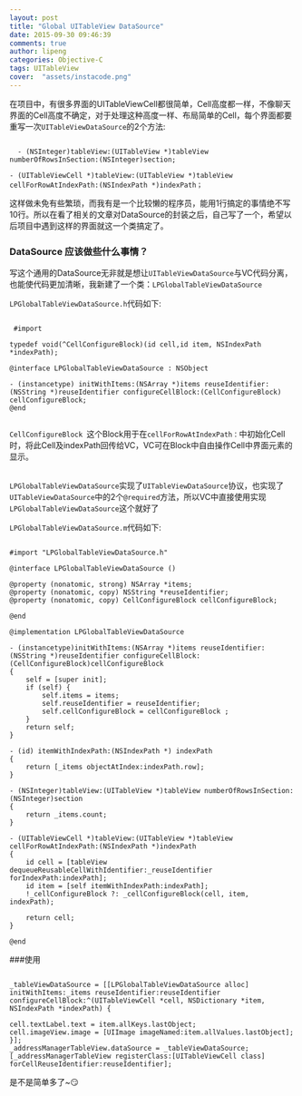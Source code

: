 ```yaml
---
layout: post
title: "Global UITableView DataSource"
date: 2015-09-30 09:46:39
comments: true
author: lipeng
categories: Objective-C
tags: UITableView
cover:  "assets/instacode.png"
---
```


在项目中，有很多界面的UITableViewCell都很简单，Cell高度都一样，不像聊天界面的Cell高度不确定，对于处理这种高度一样、布局简单的Cell，每个界面都要重写一次`UITableViewDataSource`的2个方法:
 
<pre><code class="hljs objectivew-c">    
  - (NSInteger)tableView:(UITableView *)tableView numberOfRowsInSection:(NSInteger)section;

- (UITableViewCell *)tableView:(UITableView *)tableView cellForRowAtIndexPath:(NSIndexPath *)indexPath； 
</code></pre>

这样做未免有些繁琐，而我有是一个比较懒的程序员，能用1行搞定的事情绝不写10行。所以在看了相关的文章对DataSource的封装之后，自己写了一个，希望以后项目中遇到这样的界面就这一个类搞定了。

### DataSource 应该做些什么事情？

写这个通用的DataSource无非就是想让`UITableViewDataSource`与VC代码分离，也能使代码更加清晰，我新建了一个类：`LPGlobalTableViewDataSource`

 `LPGlobalTableViewDataSource.h`代码如下:
 
<pre><code class="hljs objectivew-c">
 #import <Foundation/Foundation.h>

typedef void(^CellConfigureBlock)(id cell,id item, NSIndexPath *indexPath);

@interface LPGlobalTableViewDataSource : NSObject<UITableViewDataSource>

- (instancetype) initWithItems:(NSArray *)items reuseIdentifier:(NSString *)reuseIdentifier configureCellBlock:(CellConfigureBlock) cellConfigureBlock;
@end
 </code></pre>

  `CellConfigureBlock `这个Block用于在`cellForRowAtIndexPath：`中初始化Cell时，将此Cell及indexPath回传给VC，VC可在Block中自由操作Cell中界面元素的显示。
  <br><br>
  
  `LPGlobalTableViewDataSource`实现了`UITableViewDataSource`协议，也实现了`UITableViewDataSource`中的2个`@required`方法，所以VC中直接使用实现`LPGlobalTableViewDataSource`这个就好了
  
  
 `LPGlobalTableViewDataSource.m`代码如下:
  
<pre><code class="hljs objectivew-c">
#import "LPGlobalTableViewDataSource.h"

@interface LPGlobalTableViewDataSource ()

@property (nonatomic, strong) NSArray *items;
@property (nonatomic, copy) NSString *reuseIdentifier;
@property (nonatomic, copy) CellConfigureBlock cellConfigureBlock;

@end

@implementation LPGlobalTableViewDataSource

- (instancetype)initWithItems:(NSArray *)items reuseIdentifier:(NSString *)reuseIdentifier configureCellBlock:(CellConfigureBlock)cellConfigureBlock
{
    self = [super init];
    if (self) {
        self.items = items;
        self.reuseIdentifier = reuseIdentifier;
        self.cellConfigureBlock = cellConfigureBlock ;
    }
    return self;
}

- (id) itemWithIndexPath:(NSIndexPath *) indexPath
{
    return [_items objectAtIndex:indexPath.row];
}

- (NSInteger)tableView:(UITableView *)tableView numberOfRowsInSection:(NSInteger)section
{
    return _items.count;
}

- (UITableViewCell *)tableView:(UITableView *)tableView cellForRowAtIndexPath:(NSIndexPath *)indexPath
{
    id cell = [tableView dequeueReusableCellWithIdentifier:_reuseIdentifier forIndexPath:indexPath];
    id item = [self itemWithIndexPath:indexPath];
    !_cellConfigureBlock ?: _cellConfigureBlock(cell, item, indexPath);
    
    return cell;
}

@end
</code></pre>

###使用

<pre><code class="hljs Objective C">
_tableViewDataSource = [[LPGlobalTableViewDataSource alloc] initWithItems:_items reuseIdentifier:reuseIdentifier configureCellBlock:^(UITableViewCell *cell, NSDictionary *item, NSIndexPath *indexPath) {
        
cell.textLabel.text = item.allKeys.lastObject;
cell.imageView.image = [UIImage imageNamed:item.allValues.lastObject];
}];
_addressManagerTableView.dataSource = _tableViewDataSource;
[_addressManagerTableView registerClass:[UITableViewCell class] forCellReuseIdentifier:reuseIdentifier];
</code></pre>
是不是简单多了~😏